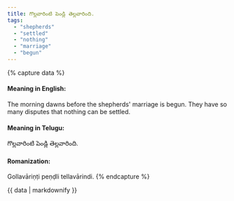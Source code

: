 ```yaml
---
title: గొల్లవారింటి పెండ్లి తెల్లవారింది.
tags:
  - "shepherds"
  - "settled"
  - "nothing"
  - "marriage"
  - "begun"
---
```


{% capture data %}
#### Meaning in English:
The morning dawns before the shepherds' marriage is begun.
They have so many disputes that nothing can be settled.

#### Meaning in Telugu:
గొల్లవారింటి పెండ్లి తెల్లవారింది.

#### Romanization:
Gollavāriṇṭi peṇḍli tellavārindi.
{% endcapture %}

{{ data | markdownify }}

